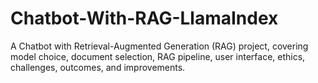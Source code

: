 # Chatbot-With-RAG-LlamaIndex
A Chatbot with Retrieval-Augmented Generation (RAG) project, covering model choice, document selection, RAG pipeline, user interface, ethics, challenges, outcomes, and improvements.
